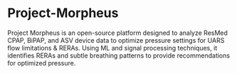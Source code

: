 # Project-Morpheus
Project Morpheus is an open-source platform designed to analyze ResMed CPAP, BiPAP, and ASV device data to optimize pressure settings for UARS flow limitations &amp; RERAs. Using ML and signal processing techniques, it identifies RERAs and subtle breathing patterns to provide recommendations for optimized pressure.
